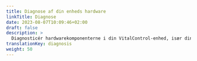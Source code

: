 ```yaml
---
title: Diagnose af din enheds hardware
linkTitle: Diagnose
date: 2023-08-07T10:09:46+02:00
draft: false
description: >
  Diagnosticér hardwarekomponenterne i din VitalControl-enhed, især din RFID-scanner.
translationKey: diagnosis
weight: 50
---
```

